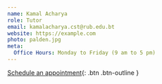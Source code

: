 ```yaml
---
name: Kamal Acharya
role: Tutor
email: kamalacharya.cst@rub.edu.bt
website: https://example.com
photo: palden.jpg
meta:
  Office Hours: Monday to Friday (9 am to 5 pm)
---
```


[Schedule an appointment](#){: .btn .btn-outline }
